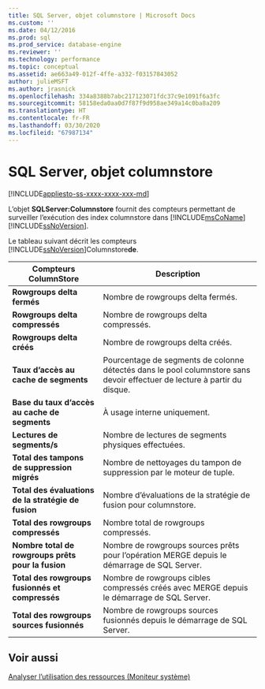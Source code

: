 ```yaml
---
title: SQL Server, objet columnstore | Microsoft Docs
ms.custom: ''
ms.date: 04/12/2016
ms.prod: sql
ms.prod_service: database-engine
ms.reviewer: ''
ms.technology: performance
ms.topic: conceptual
ms.assetid: ae663a49-012f-4ffe-a332-f03157843052
author: julieMSFT
ms.author: jrasnick
ms.openlocfilehash: 334a8388b7abc217123071fdc37c9e1091f6a3fc
ms.sourcegitcommit: 58158eda0aa0d7f87f9d958ae349a14c0ba8a209
ms.translationtype: HT
ms.contentlocale: fr-FR
ms.lasthandoff: 03/30/2020
ms.locfileid: "67987134"
---
```

# <a name="sql-server-columnstore-object"></a>SQL Server, objet columnstore
[!INCLUDE[appliesto-ss-xxxx-xxxx-xxx-md](../../includes/appliesto-ss-xxxx-xxxx-xxx-md.md)]

  L’objet **SQLServer:Columnstore** fournit des compteurs permettant de surveiller l’exécution des index columnstore dans [!INCLUDE[msCoName](../../includes/msconame-md.md)] [!INCLUDE[ssNoVersion](../../includes/ssnoversion-md.md)].  
  
 Le tableau suivant décrit les compteurs [!INCLUDE[ssNoVersion](../../includes/ssnoversion-md.md)]Columnstore**de**.  
  
|Compteurs ColumnStore|Description|  
|--------------------------|-----------------|  
|**Rowgroups delta fermés**|Nombre de rowgroups delta fermés.|  
|**Rowgroups delta compressés**|Nombre de rowgroups delta compressés.|  
|**Rowgroups delta créés**|Nombre de rowgroups delta créés.|  
|**Taux d’accès au cache de segments**|Pourcentage de segments de colonne détectés dans le pool columnstore sans devoir effectuer de lecture à partir du disque.|  
|**Base du taux d’accès au cache de segments**|À usage interne uniquement.|
|**Lectures de segments/s**|Nombre de lectures de segments physiques effectuées.|  
|**Total des tampons de suppression migrés**|Nombre de nettoyages du tampon de suppression par le moteur de tuple.|  
|**Total des évaluations de la stratégie de fusion**|Nombre d’évaluations de la stratégie de fusion pour columnstore.|  
|**Total des rowgroups compressés**|Nombre total de rowgroups compressés.|  
|**Nombre total de rowgroups prêts pour la fusion**|Nombre de rowgroups sources prêts pour l’opération MERGE depuis le démarrage de SQL Server.|  
|**Total des rowgroups fusionnés et compressés**|Nombre de rowgroups cibles compressés créés avec MERGE depuis le démarrage de SQL Server.|  
|**Total des rowgroups sources fusionnés**|Nombre de rowgroups sources fusionnés depuis le démarrage de SQL Server.|  
  
## <a name="see-also"></a>Voir aussi  
 [Analyser l’utilisation des ressources &#40;Moniteur système&#41;](../../relational-databases/performance-monitor/monitor-resource-usage-system-monitor.md)  
  
  
